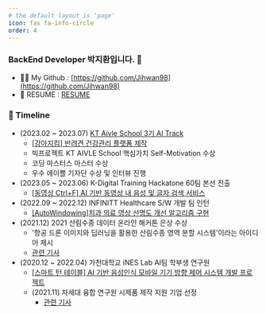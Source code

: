 ```yaml
---
# the default layout is 'page'
icon: fas fa-info-circle
order: 4
---
```


<!-- > Add Markdown syntax content to file `_tabs/about.md`{: .filepath } and it will show up on this page.
{: .prompt-tip } -->

### BackEnd Developer 박지환입니다. 👋

- 👨‍💻 My Github : [https://github.com/Jihwan98](https://github.com/Jihwan98)
- 🌱 RESUME : [RESUME](https://www.notion.so/jihwan98/6642e03394f04de6b5bb1f58863d36da?pvs=4)

### 🚀 Timeline
- (2023.02 ~ 2023.07) [KT Aivle School 3기 AI Track](https://aivle.kt.co.kr/)
    - [[강아지킴] 반려견 건강관리 플랫폼 제작](https://github.com/Jihwan98/KT-AIVLE-BigProject)
    - 빅프로젝트 KT AIVLE School 핵심가치 Self-Motivation 수상
    - 코딩 마스터스 마스터 수상
    - 우수 에이쁠 기자단 수상 및 인터뷰 진행
- (2023.05 ~ 2023.06) K-Digital Training Hackatone 60팀 본선 진출
    - [[동영상 Ctrl+F] AI 기반 동영상 내 음성 및 글자 검색 서비스](https://github.com/Video-CtrlF)
- (2022.09 ~ 2022.12) INFINITT Healthcare S/W 개발 팀 인턴
    - [[AutoWindowing]치과 의료 영상 선명도 개선 알고리즘 구현](https://github.com/Jihwan98/INFINITT/tree/main/AutoWindowing)
- (2021.12) 2021 산림수종 데이터 온라인 해커톤 은상 수상
    - '항공 드론 이미지와 딥러닝을 활용한 산림수종 영역 분할 시스템'이라는 아이디어 제시
    - [관련 기사](https://www.sentv.co.kr/news/view/607797)
- (2020.12 ~ 2022.04) 가천대학교 iNES Lab AI팀 학부생 연구원
    - [[스마트 턴 테이블] AI 기반 음성인식 모바일 기기 방향 제어 시스템 개발 프로젝트](https://www.notion.so/jihwan98/e505e03a5b7e488aa38b48651d6b26a2?pvs=4)
    - (2021.11) 차세대 융합 연구원 시제품 제작 지원 기업 선정
        - [관련 기사](http://www.senews.kr/4728)
